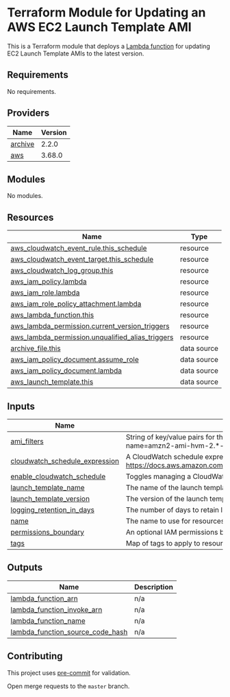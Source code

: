# Terraform Module for Updating an AWS EC2 Launch Template AMI

This is a Terraform module that deploys a [Lambda function](lambda.py) for updating EC2
Launch Template AMIs to the latest version.

<!-- BEGINNING OF PRE-COMMIT-TERRAFORM DOCS HOOK -->
## Requirements

No requirements.

## Providers

| Name | Version |
|------|---------|
| <a name="provider_archive"></a> [archive](#provider\_archive) | 2.2.0 |
| <a name="provider_aws"></a> [aws](#provider\_aws) | 3.68.0 |

## Modules

No modules.

## Resources

| Name | Type |
|------|------|
| [aws_cloudwatch_event_rule.this_schedule](https://registry.terraform.io/providers/hashicorp/aws/latest/docs/resources/cloudwatch_event_rule) | resource |
| [aws_cloudwatch_event_target.this_schedule](https://registry.terraform.io/providers/hashicorp/aws/latest/docs/resources/cloudwatch_event_target) | resource |
| [aws_cloudwatch_log_group.this](https://registry.terraform.io/providers/hashicorp/aws/latest/docs/resources/cloudwatch_log_group) | resource |
| [aws_iam_policy.lambda](https://registry.terraform.io/providers/hashicorp/aws/latest/docs/resources/iam_policy) | resource |
| [aws_iam_role.lambda](https://registry.terraform.io/providers/hashicorp/aws/latest/docs/resources/iam_role) | resource |
| [aws_iam_role_policy_attachment.lambda](https://registry.terraform.io/providers/hashicorp/aws/latest/docs/resources/iam_role_policy_attachment) | resource |
| [aws_lambda_function.this](https://registry.terraform.io/providers/hashicorp/aws/latest/docs/resources/lambda_function) | resource |
| [aws_lambda_permission.current_version_triggers](https://registry.terraform.io/providers/hashicorp/aws/latest/docs/resources/lambda_permission) | resource |
| [aws_lambda_permission.unqualified_alias_triggers](https://registry.terraform.io/providers/hashicorp/aws/latest/docs/resources/lambda_permission) | resource |
| [archive_file.this](https://registry.terraform.io/providers/hashicorp/archive/latest/docs/data-sources/file) | data source |
| [aws_iam_policy_document.assume_role](https://registry.terraform.io/providers/hashicorp/aws/latest/docs/data-sources/iam_policy_document) | data source |
| [aws_iam_policy_document.lambda](https://registry.terraform.io/providers/hashicorp/aws/latest/docs/data-sources/iam_policy_document) | data source |
| [aws_launch_template.this](https://registry.terraform.io/providers/hashicorp/aws/latest/docs/data-sources/launch_template) | data source |

## Inputs

| Name | Description | Type | Default | Required |
|------|-------------|------|---------|:--------:|
| <a name="input_ami_filters"></a> [ami\_filters](#input\_ami\_filters) | String of key/value pairs for the AMI filter. Refer to lambda.py for more info. For example: name=amzn2-ami-hvm-2.*-x86\_64-ebs;owner-alias=amazon | `string` | n/a | yes |
| <a name="input_cloudwatch_schedule_expression"></a> [cloudwatch\_schedule\_expression](#input\_cloudwatch\_schedule\_expression) | A CloudWatch schedule expression. See https://docs.aws.amazon.com/AmazonCloudWatch/latest/events/ScheduledEvents.html. | `string` | `"rate(6 hours)"` | no |
| <a name="input_enable_cloudwatch_schedule"></a> [enable\_cloudwatch\_schedule](#input\_enable\_cloudwatch\_schedule) | Toggles managing a CloudWatch event rule and trigger based on a schedule. | `bool` | `true` | no |
| <a name="input_launch_template_name"></a> [launch\_template\_name](#input\_launch\_template\_name) | The name of the launch template to check and update. | `string` | n/a | yes |
| <a name="input_launch_template_version"></a> [launch\_template\_version](#input\_launch\_template\_version) | The version of the launch template to check ($Default, $Latest). | `string` | `"$Default"` | no |
| <a name="input_logging_retention_in_days"></a> [logging\_retention\_in\_days](#input\_logging\_retention\_in\_days) | The number of days to retain logs in CloudWatch. | `number` | `30` | no |
| <a name="input_name"></a> [name](#input\_name) | The name to use for resources. | `string` | n/a | yes |
| <a name="input_permissions_boundary"></a> [permissions\_boundary](#input\_permissions\_boundary) | An optional IAM permissions boundary to use when creating IAM roles. | `string` | `null` | no |
| <a name="input_tags"></a> [tags](#input\_tags) | Map of tags to apply to resources. | `map(any)` | `{}` | no |

## Outputs

| Name | Description |
|------|-------------|
| <a name="output_lambda_function_arn"></a> [lambda\_function\_arn](#output\_lambda\_function\_arn) | n/a |
| <a name="output_lambda_function_invoke_arn"></a> [lambda\_function\_invoke\_arn](#output\_lambda\_function\_invoke\_arn) | n/a |
| <a name="output_lambda_function_name"></a> [lambda\_function\_name](#output\_lambda\_function\_name) | n/a |
| <a name="output_lambda_function_source_code_hash"></a> [lambda\_function\_source\_code\_hash](#output\_lambda\_function\_source\_code\_hash) | n/a |
<!-- END OF PRE-COMMIT-TERRAFORM DOCS HOOK -->

## Contributing

This project uses [pre-commit](https://pre-commit.com/) for validation.

Open merge requests to the `master` branch.
